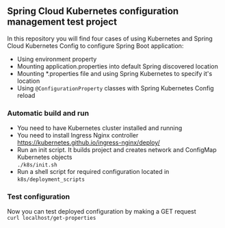 ## Spring Cloud Kubernetes configuration management test project
   
In this repository you will find four cases of using Kubernetes and Spring Cloud Kubernetes Config to configure 
Spring Boot application:
 - Using environment property
 - Mounting application.properties into default Spring discovered location
 - Mounting *.properties file and using Spring Kubernetes to specify it's location 
 - Using `@ConfigurationProperty` classes with Spring Kubernetes Config reload 

### Automatic build and run
- You need to have Kubernetes cluster installed and running
- You need to install Ingress  Nginx controller https://kubernetes.github.io/ingress-nginx/deploy/
- Run an init script. It builds project and creates network and ConfigMap Kubernetes objects  
`./k8s/init.sh`
- Run a shell script for required configuration located in  
`k8s/deployment_scripts`

### Test configuration
Now you can test deployed configuration by making a GET request  
`curl localhost/get-properties`
